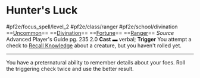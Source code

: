 # Hunter's Luck
#pf2e/focus_spell/level_2 #pf2e/class/ranger #pf2e/school/divination 
==[Uncommon](Uncommon.md)== ==[Divination](Divination.md)== ==[Fortune](Fortune.md)== ==[Ranger](Ranger.md)==
*Source* Advanced Player's Guide pg. 235 2.0
**Cast** ▬ verbal; **Trigger** You attempt a check to [Recall Knowledge](Recall%20Knowledge.md) about a creature, but you haven't rolled yet.

---
You have a preternatural ability to remember details about your foes. Roll the triggering check twice and use the better result.